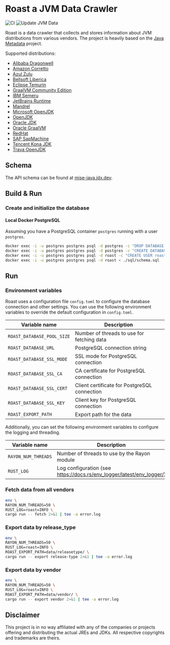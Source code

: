 # Roast a JVM Data Crawler

![CI](https://github.com/jdx/mise-java/workflows/CI/badge.svg)
![Update JVM Data](https://github.com/jdx/mise-java/workflows/Update%20Data/badge.svg)

Roast is a data crawler that collects and stores information about JVM distributions from various vendors. The project
is heavily based on the [Java Metadata](https://github.com/joschi/java-metadata) project.

Supported distributions:

* [Alibaba Dragonwell](https://cn.aliyun.com/product/dragonwell)
* [Amazon Corretto](https://aws.amazon.com/corretto/)
* [Azul Zulu](https://www.azul.com/downloads/)
* [Bellsoft Liberica](https://bell-sw.com/pages/downloads)
* [Eclipse Temurin](https://adoptium.net/)
* [GraalVM Community Edition](https://www.graalvm.org/)
* [IBM Semeru](https://developer.ibm.com/languages/java/semeru-runtimes/)
* [JetBrains Runtime](https://github.com/JetBrains/JetBrainsRuntime/)
* [Mandrel](https://github.com/graalvm/mandrel)
* [Microsoft OpenJDK](https://www.microsoft.com/openjdk)
* [OpenJDK](https://jdk.java.net/)
* [Oracle JDK](https://www.oracle.com/java/)
* [Oracle GraalVM](https://www.graalvm.org/)
* [RedHat](https://developers.redhat.com/products/openjdk/)
* [SAP SapMachine](https://sap.github.io/SapMachine/)
* [Tencent Kona JDK](https://www.tencentcloud.com/document/product/845/48051)
* [Trava OpenJDK](https://github.com/TravaOpenJDK/)

## Schema

The API schema can be found at [mise-java.jdx.dev](https://mise-java.jdx.dev).

## Build & Run

### Create and initialize the database

#### Local Docker PostgreSQL

Assuming you have a PostgreSQL container `postgres` running with a user `postgres`.

```bash
docker exec -i -u postgres postgres psql -d postgres -c "DROP DATABASE roast;"
docker exec -i -u postgres postgres psql -d postgres -c "CREATE DATABASE roast;"
docker exec -i -u postgres postgres psql -d roast -c "CREATE USER roast WITH PASSWORD 'roast';"
docker exec -i -u postgres postgres psql -d roast < ./sql/schema.sql
```

## Run

### Environment variables

Roast uses a configuration file `config.toml` to configure the database connection and other settings.
You can use the following environment variables to override the default configuration in `config.toml`.

| Variable name              | Description                                  |
| -------------------------- | -------------------------------------------- |
| `ROAST_DATABASE_POOL_SIZE` | Number of threads to use for fetching data   |
| `ROAST_DATABASE_URL`       | PostgreSQL connection string                 |
| `ROAST_DATABASE_SSL_MODE`  | SSL mode for PostgreSQL connection           |
| `ROAST_DATABASE_SSL_CA`    | CA certificate for PostgreSQL connection     |
| `ROAST_DATABASE_SSL_CERT`  | Client certificate for PostgreSQL connection |
| `ROAST_DATABASE_SSL_KEY`   | Client key for PostgreSQL connection         |
| `ROAST_EXPORT_PATH`        | Export path for the data                     |

Additionally, you can set the following environment variables to configure the logging and threading.

| Variable name       | Description                                                           |
| ------------------- | --------------------------------------------------------------------- |
| `RAYON_NUM_THREADS` | Number of threads to use by the Rayon module                          |
| `RUST_LOG`          | Log configuration (see https://docs.rs/env_logger/latest/env_logger/) |

### Fetch data from all vendors

```bash
env \
RAYON_NUM_THREADS=50 \
RUST_LOG=roast=INFO \
cargo run -- fetch 2>&1 | tee -a error.log
```

### Export data by release_type

```bash
env \
RAYON_NUM_THREADS=50 \
RUST_LOG=roast=INFO \
ROAST_EXPORT_PATH=data/releasetype/ \
cargo run -- export release-type 2>&1 | tee -a error.log
```

### Export data by vendor

```bash
env \
RAYON_NUM_THREADS=50 \
RUST_LOG=roast=INFO \
ROAST_EXPORT_PATH=data/vendor/ \
cargo run -- export vendor 2>&1 | tee -a error.log
```

## Disclaimer

This project is in no way affiliated with any of the companies or projects offering and distributing the actual JREs and JDKs.
All respective copyrights and trademarks are theirs.
